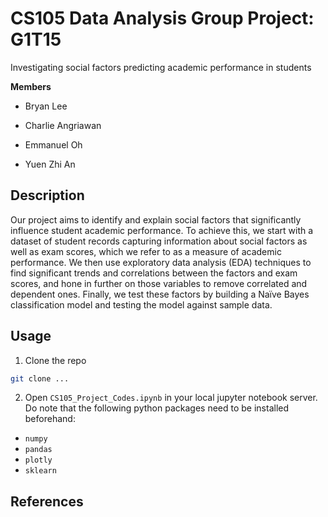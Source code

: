 # CS105 Data Analysis Group Project: G1T15

Investigating social factors predicting academic performance in students

**Members**

* Bryan Lee

* Charlie Angriawan

* Emmanuel Oh

* Yuen Zhi An

## Description

Our project aims to identify and explain social factors that significantly influence student academic performance. To achieve this, we start with a dataset of student records capturing information about social factors as well as exam scores, which we refer to as a measure of academic performance. We then use exploratory data analysis (EDA) techniques to find significant trends and correlations between the factors and exam scores, and hone in further on those variables to remove correlated and dependent ones. Finally, we test these factors by building a Naïve Bayes classification model and testing the model against sample data.

## Usage

1. Clone the repo
```sh
git clone ...
```

2. Open `CS105_Project_Codes.ipynb` in your local jupyter notebook server. Do note that the following python packages need to be installed beforehand:

- `numpy`
- `pandas`
- `plotly`
- `sklearn`

## References

[Dataset and data dictionary]: https://archive.ics.uci.edu/ml/datasets/Student+Performance#